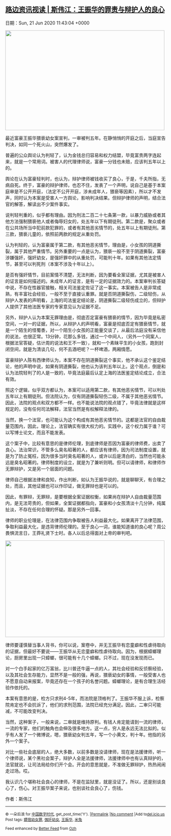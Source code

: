 [路边资讯视读 | 斯伟江：王振华的罪责与辩护人的良心](https://chinadigitaltimes.net/chinese/2020/06/%e8%b7%af%e8%be%b9%e8%b5%84%e8%ae%af%e8%a7%86%e8%af%bb-%e6%96%af%e4%bc%9f%e6%b1%9f%ef%bc%9a%e7%8e%8b%e6%8c%af%e5%8d%8e%e7%9a%84%e7%bd%aa%e8%b4%a3%e4%b8%8e%e8%be%a9%e6%8a%a4%e4%ba%ba%e7%9a%84/)
------
日期：Sun, 21 Jun 2020 11:43:04 +0000

<p><img class="aligncenter wp-image-647864" src="https://chinadigitaltimes.net/chinese/files/2020/06/屏幕快照-2020-06-21-上午7.17.47.png" alt="" width="500" height="314" srcset="https://chinadigitaltimes.net/chinese/files/2020/06/屏幕快照-2020-06-21-上午7.17.47.png 578w, https://chinadigitaltimes.net/chinese/files/2020/06/屏幕快照-2020-06-21-上午7.17.47-300x188.png 300w, https://chinadigitaltimes.net/chinese/files/2020/06/屏幕快照-2020-06-21-上午7.17.47-400x250.png 400w" sizes="(max-width: 500px) 100vw, 500px" /></p><div class="text_exposed_show"><p>最近富豪王振华猥亵幼女案宣判，一审被判五年。在静悄悄的开庭之后，当庭宣告判决，如同一个死火山，突然爆发了。</p><p>普遍的公众舆论认为判轻了，认为金钱总归容易和权力结盟，毕竟富贵两字连起来，就是一个常用词。被害人的代理律师说，富豪一分钱也未赔，应该判五年以上的。</p><p>舆论在认为富豪轻判时，也认为，辩护律师被钱收买了良心，于是，千夫所指，无病自死。终于，富豪的辩护律师，也忍不住，发表了一个声明，说自己是基于本案庭审是不公开开庭，（法定不公开开庭，涉未成年人，猥亵等因素），所以才不发声，同时认为本案是受害人一方舆论，影响判决结果。但辩护律师的声明，结合法官的解答，解读出不少案件事实。</p><p>说判轻判重的，似乎都有理由。因为刑法二百二十七条第一款，以暴力威胁或者其他方法强制猥亵他人或者侮辱妇女的，处五年以下有期徒刑。第二款是，聚众或者在公共场所当中犯前款犯罪的，或者有其他恶劣情节的，处五年以上有期徒刑。第三款，猥亵儿童的，依照前两款的规定从重处罚。</p><p>认为判轻的，认为富豪属于第二款，有其他恶劣情节，理由是，小女孩的阴道撕裂，属于其他严重情节。另外重要的一点是认为，猥亵一般不至于阴道撕裂，富豪涉嫌强奸，强奸幼女，是强奸罪中的从重处罚，可能判十年。如果有其他法定情节，甚至可以判死刑（本案不涉及十年以上）。</p><p>是否有强奸情节，目前案情不清楚，无法判断，因为要看全案证据，尤其是被害人的证言是如何描述的。未成年人的证言，是有一定的证据效力的。本案审判长答疑中说，不存在性器官接触，相关司法鉴定佐证了这一事实。本案被告人是非常成熟，有丰富社会经验，一般不至于直接认重罪。就是否阴道撕裂伤，二级轻伤，从辩护人发表的声明看，上海的司法鉴定结论是，阴道撕裂二级轻伤成立的，但辩护人提供了其他法医专家的专家意见认为证据不足。</p><p>另外，辩护人认为本案无罪理由是，彻底否定富豪有猥亵的情节，因为毕竟是私密空间，一对一的证据，所以，从辩护人的声明看，富豪是彻底否定有猥亵情节，就是一个陌生的怪蜀黍，对一个陌生小女孩的正能量交谈了，从最后法庭没有采信他的说法，也很正常。13分钟，花那么多钱，通过一个中间人，（另外一个同案人，根据法官答疑，估计周的说法和王不一致），就和一个素昧平生的小女孩，跑到封闭空间，就是为清谈几句，何不去酒吧呢？一杯啤酒，两厢情愿。</p><p>富豪辩护人陈有西律师认为，本案不存在阴道撕裂这个事实，他不承认这个鉴定结论，他的声明中说，如果有阴道撕裂，他也认为该判五年以上。这个观点，倒是和认为法院轻判了的人是一致的，毕竟法庭最后认定上海的法医鉴定结论成立，合法有效。</p><p>照这个逻辑，似乎双方都认为，本案可以适用第二款，有其他恶劣情节，可以判处五年以上有期徒刑。但法院认为，仅有阴道撕裂轻伤二级，不属于其他恶劣情节。因此，法院的观点和双方都不一样。也不能说法院的观点错了，毕竟法律就是这样规定的，没有任何司法解释，法官当然是有权解释法律的。</p><p>当然，换一个法官，也可能认为这个构成有其他恶劣情节的。这都是法官的自由裁量范围内，因此，理论上，法官确实有很大权力的。实践中，这个权力属于谁？可以写博士论文，而且不能发表。</p><p>这个案子中，比较有意思的是律师伦理，到底律师是否因为富豪的律师费，出卖了良心。法治常识，不管多么臭名昭著的人，都应该有律师，因为司法制度设置，就是为了防止冤枉，因为很多当时臭名昭著的人，或许以后是清白的，当然也可能永远是臭名昭著的。律师制度的设立，就是为了兼听则明。但可以请律师，和律师作无罪辩护，又是另一个层面的问题。</p><p>律师自己根据法律和良知，作出判断，如认为王振华说的，就是聊聊天，有合理之处，而且，其他证据也可以作印证，做无罪辩也是可以的。</p><p>因此，有罪辩，无罪辩，是要根据全案证据权衡，如果尚在辩护人自由裁量范围内，是无法苛责的，但如果，全案证据都指向，富豪和小女孩清淡十几分钟，纯属扯淡，不存在任何合理的怀疑。那是另外一回事。</p><p>律师的职业伦理是，在法律范围内争取被告人利益最大化。如果离开了法律范围，争取利益最大化，是违背律师伦理的。至于良心一词，谁能知道谁的良心呢？周公畏惧流言日，王莽礼贤下士时。各人以后总得面对上帝的审判吧。</p><p><img class="aligncenter wp-image-647865" src="https://chinadigitaltimes.net/chinese/files/2020/06/屏幕快照-2020-06-21-上午7.37.57.png" alt="" width="500" height="304" srcset="https://chinadigitaltimes.net/chinese/files/2020/06/屏幕快照-2020-06-21-上午7.37.57.png 403w, https://chinadigitaltimes.net/chinese/files/2020/06/屏幕快照-2020-06-21-上午7.37.57-300x182.png 300w" sizes="(max-width: 500px) 100vw, 500px" /></p><p>律师要谨慎替当事人背书，你可以说，案卷中，并无王振华有恋童癖和性虐待取向的证据，但最好不要说——王振华从无恋童癖和性虐待取向。因为，根据蟑螂理论，厨房里出现一只蟑螂，很可能有十几个蟑螂。只不过，现在没发现而已。</p><p>对一个白手起家的亿万富翁，比川普还牛逼一点的人，其社会经验和反侦察经验，以及其社会生存能力，显然不是一般的强，再说，猥亵幼女的事情，一般受害人也不愿意自动来报案，毕竟还存在一个孩子的名誉问题。蟑螂理论，是有合理生活经验作依托的。</p><p>本案有意思的是，检方只求刑4-5年，而法院是顶格判了。王振华不服上诉，检察院肯定也不会抗诉了，他们的求刑范围，法院已经充分满足。因此，二审只可能减，不可能改变判决。</p><p>当然，这种案子，一般来说，二审就是维持原判。有钱人肯定能请到一流的律师，一流的专家，他们的触角也会伸及很多地方。这一点，穷人是永远无法比拟的。似乎有人发了一个微博说，嗯，猥亵幼女判五年，写一个小黄文，判十年。他指的另外一个案子。</p><p>对比一些社会底层的人，绝大多数，以前多数是没请律师，现在是法援律师，听一个律师说，某个黑社会案子，辩护人全是法援律师，法援律师中也有认真辩护的，法官就说，让司法局给你们开个会。开会的意思就是，不准做无罪辩护，热热闹闹走过场。哎。</p><p>我认识几个堪称社会良心的律师，不是在监狱里，就是没证了。所以，还是别谈良心了，伤心。对王振华案子来说，也别谈社会良心了，伤钱。</p><p>作者：斯伟江</p></div><hr /><p><small>&copy; 一朵后浪 for <a href="https://chinadigitaltimes.net/chinese">中国数字时代</a>, get_post_time('Y'). |<a href="https://chinadigitaltimes.net/chinese/2020/06/%e8%b7%af%e8%be%b9%e8%b5%84%e8%ae%af%e8%a7%86%e8%af%bb-%e6%96%af%e4%bc%9f%e6%b1%9f%ef%bc%9a%e7%8e%8b%e6%8c%af%e5%8d%8e%e7%9a%84%e7%bd%aa%e8%b4%a3%e4%b8%8e%e8%be%a9%e6%8a%a4%e4%ba%ba%e7%9a%84/">Permalink</a> |<a href="https://chinadigitaltimes.net/chinese/2020/06/%e8%b7%af%e8%be%b9%e8%b5%84%e8%ae%af%e8%a7%86%e8%af%bb-%e6%96%af%e4%bc%9f%e6%b1%9f%ef%bc%9a%e7%8e%8b%e6%8c%af%e5%8d%8e%e7%9a%84%e7%bd%aa%e8%b4%a3%e4%b8%8e%e8%be%a9%e6%8a%a4%e4%ba%ba%e7%9a%84/#comments">No comment</a> |Add to<a href="http://del.icio.us/post?url=https://chinadigitaltimes.net/chinese/2020/06/%e8%b7%af%e8%be%b9%e8%b5%84%e8%ae%af%e8%a7%86%e8%af%bb-%e6%96%af%e4%bc%9f%e6%b1%9f%ef%bc%9a%e7%8e%8b%e6%8c%af%e5%8d%8e%e7%9a%84%e7%bd%aa%e8%b4%a3%e4%b8%8e%e8%be%a9%e6%8a%a4%e4%ba%ba%e7%9a%84/&amp;title=路边资讯视读 | 斯伟江：王振华的罪责与辩护人的良心">del.icio.us</a><br/>Post tags: <a href="https://chinadigitaltimes.net/chinese/tag/%e5%ab%96%e5%ae%bf%e5%b9%bc%e5%a5%b3%e7%bd%aa/" rel="tag">嫖宿幼女罪</a>, <a href="https://chinadigitaltimes.net/chinese/tag/%e5%bc%ba%e5%a5%b8%e5%b9%bc%e5%a5%b3/" rel="tag">强奸幼女</a>, <a href="https://chinadigitaltimes.net/chinese/tag/%e7%8e%8b%e6%8c%af%e5%8d%8e/" rel="tag">王振华</a>, <a href="https://chinadigitaltimes.net/chinese/tag/%e7%b1%b3%e5%85%94/" rel="tag">米兔</a><br/></small></p><p><small>Feed enhanced by <a href='http://planetozh.com/blog/my-projects/wordpress-plugin-better-feed-rss/'>Better Feed</a> from  <a href='http://planetozh.com/blog/'>Ozh</a></small></p>

